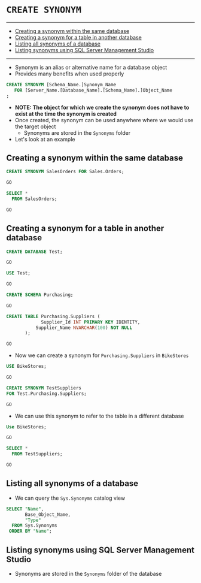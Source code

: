 # `CREATE SYNONYM`

---

- [Creating a synonym within the same database](#creating-a-synonym-within-the-same-database)
- [Creating a synonym for a table in another database](#creating-a-synonym-for-a-table-in-another-database)
- [Listing all synonyms of a database](#listing-all-synonyms-of-a-database)
- [Listing synonyms using SQL Server Management Studio](#listing-synonyms-using-sql-server-management-studio)

---

- Synonym is an alias or alternative name for a database object
- Provides many benefits when used properly

```sql
CREATE SYNONYM [Schema_Name.]Synonym_Name
   FOR [Server_Name.[Database_Name].[Schema_Name].]Object_Name
;
```

- **NOTE: The object for which we create the synonym does not have to exist at the time the synonym is created**
- Once created, the synonym can be used anywhere where we would use the target object
  - Synonyms are stored in the `Synonyms` folder
- Let's look at an example

## Creating a synonym within the same database

```sql
CREATE SYNONYM SalesOrders FOR Sales.Orders;

GO

SELECT *
  FROM SalesOrders;

GO
```

## Creating a synonym for a table in another database

```sql
CREATE DATABASE Test;

GO

USE Test;

GO

CREATE SCHEMA Purchasing;

GO

CREATE TABLE Purchasing.Suppliers (
             Supplier_Id INT PRIMARY KEY IDENTITY,
           Supplier_Name NVARCHAR(100) NOT NULL
       );

GO
```

- Now we can create a synonym for `Purchasing.Suppliers` in `BikeStores`

```sql
USE BikeStores;

GO

CREATE SYNONYM TestSuppliers
FOR Test.Purchasing.Suppliers;

GO
```

- We can use this synonym to refer to the table in a different database

```sql
Use BikeStores;

GO

SELECT *
  FROM TestSuppliers;

GO
```

## Listing all synonyms of a database

- We can query the `Sys.Synonyms` catalog view

```sql
SELECT "Name",
       Base_Object_Name,
       "Type"
  FROM Sys.Synonyms
 ORDER BY "Name";
```

## Listing synonyms using SQL Server Management Studio

- Synonyms are stored in the `Synonyms` folder of the database

